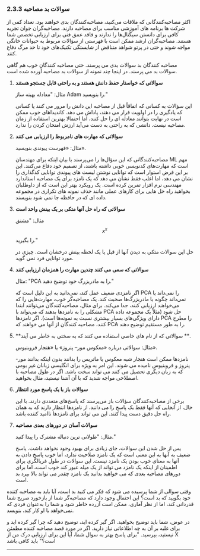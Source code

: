 ### 2.3.3 سوالات بد مصاحبه

اکثر مصاحبه‌کنندگانی که ملاقات می‌کنید، مصاحبه‌کنندگان بدی خواهند بود. تعداد کمی از شرکت ها برنامه های آموزشی مناسب برای مصاحبه دارند. مصاحبه‌گران جوان تجربه کافی برای دانستن سیگنال‌ها را ندارند و فاقد عمق فنی برای ارزیابی تخصص شما هستند. مصاحبه‌گران ارشد ممکن است با فهرستی از سؤالات مربوط به حیوانات خانگی مواجه شوند و حتی در پرتو شواهد متناقض از شایستگی تکنیک‌های خود تا حد مرگ دفاع کنند.

مصاحبه کنندگان بد سوالات بدی می پرسند. حتی مصاحبه کنندگان خوب هم گاهی سوالات بد می پرسند. در اینجا چند نمونه از سوالات بد مصاحبه آورده شده است.


1. **سوالاتی که خواستار حفظ دانش هستند و به راحتی قابل جستجو هستند**

     مثال: "معادله بهینه ساز Adam را بنویسید."

     این سؤالات به کسانی که اتفاقاً قبل از مصاحبه این دانش را مرور می کنند یا کسانی که یادگیری را در اولویت قرار می دهند، پاداش می دهد. کاندیداهای خوب ممکن است در نهایت بتوانند معادله ای را حل کنند، اما احتمالا بهترین استفاده از زمان مصاحبه نیست. دانشی که به راحتی به دست می‌آید ارزش امتحان کردن را ندارد.

2. **سوالاتی که مهارت های نامربوط را ارزیابی می کنند**

     مثال: «فهرست پیوندی بنویسید».

     مصاحبه‌کنندگانی که این سؤال‌ها را می‌پرسند با بیان اینکه برای مهندسان ML مهم است که مهارت‌های کدنویسی خوبی داشته باشند، از تصمیم خود دفاع می‌کنند. این بر این فرض استوار است که توانایی نوشتن لیست های پیوندی توانایی کدگذاری را نشان می دهد، اما اغلب فقط نشان می دهد که یک نامزد برای یک مصاحبه استاندارد مهندسی نرم افزار تمرین کرده است. یک رویکرد بهتر این است که از داوطلبان بخواهید راه حل هایی برای کارهای عملی مانند حذف نمونه های تکراری در مجموعه داده ای که در حافظه جا نمی شود بنویسند.

3. **سوالاتی که راه حل آنها متکی بر یک بینش واحد است**

     مثال: "مشتق $$ x^x $$ را بگیرید."

     حل این سوالات متکی به دیدن آنها از قبل یا یک لحظه بینش درخشان است. چیزی در مورد توانایی فرد نمی گوید.

4. **سوالاتی که سعی می کنند چندین مهارت را همزمان ارزیابی کنند**

     مثال: "PCA را به مادربزرگ خود توضیح دهید."

     اگر نامزدی ضعیف عمل کند، نمی‌دانید به این دلیل است که PCA را نمی‌داند یا نمی‌داند چگونه با مادربزرگ‌ها صحبت کند. یک مصاحبه‌گر خوب، مهارت‌هایی را که می‌خواهند ارزیابی کنند، جدا می‌کند. برای مثال، مصاحبه‌کنندگان می‌توانند ابتدا مشکلی را به نامزدها بدهند که می‌تواند با PCA حل شود (مثلاً یک مجموعه داده دارای ویژگی‌های بسیار بیشتری نسبت به نمونه‌ها است). اگر نامزدها PCA را مطرح کنند، مصاحبه کنندگان از آنها می خواهند که PCA را به طور مستقیم توضیح دهند.

5. **سوالاتی که از نام های خاصی استفاده می کنند که به سختی به خاطر می آیند **.

     مثال: سوالاتی درباره «معکوس مور– پنروز» یا «هنجار فروبنیوس».

     نامزدها ممکن است هنجار شبه معکوس یا ماتریس را بدانند بدون اینکه بدانند مور-پنروز و فروبنیوس نامیده می شوند. این امر به ویژه برای انگلیسی زبانان غیر بومی که به زبان دیگری تحصیل می کنند می تواند سخت باشد. اگر در طول مصاحبه با اصطلاحی مواجه شدید که با آن آشنا نیستید، مثال بخواهید.

6. **سوالات باز با یک پاسخ مورد انتظار**

     برخی از مصاحبه‌کنندگان سؤالات باز می‌پرسند که پاسخ‌های متعددی دارند. با این حال، از آنجایی که آنها فقط یک پاسخ را می دانند، از نامزدها انتظار دارند که به همان راه حل دقیق دست پیدا کنند. این می تواند برای نامزدها ناامید کننده باشد.

7. **سوالات آسان** **در دورهای بعدی مصاحبه**

     مثال: "طولانی ترین دنباله مشترک را پیدا کنید."

     پس از حل شدن این سوالات، جای زیادی برای بهبود وجود نخواهد داشت. پاسخ ضعیف به آنها به این معنی است که یک نامزد صلاحیت ندارد، اما خوب پاسخ دادن به آنها به معنای خوب بودن یک نامزد نیست. این سوالات در طول غربالگری برای اطمینان از اینکه یک نامزد می تواند از یک میله عبور کند خوب است، اما برای دورهای مصاحبه بعدی که می خواهید بدانید یک نامزد چقدر می تواند بالا بپرد بد است.

وقتی سوالی از شما پرسیده می شود که فکر می کنید بد است، آیا باید به مصاحبه کننده خود بگویید که بد است؟ این احتمال وجود دارد که مصاحبه‌گر شما از بازخورد صریح شما قدردانی کند، اما از نظر آماری، ممکن است آزرده خاطر شود و شما را به‌عنوان فردی که نمی‌خواهد با او کار کند، بنویسد.

در عوض، شما باید توضیح بخواهید. اگر گیر کرده اید، توضیح دهید که چرا گیر کرده اید و برای غلبه بر آن به چه اطلاعاتی نیاز دارید. اگر در مورد قصد مصاحبه کننده مطمئن نیستید، بپرسید. "برای پاسخ بهتر به سوال شما، آیا این برای ارزیابی درک من از X است؟" باید کافی باشد

---
